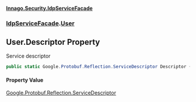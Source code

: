 #### [Innago\.Security\.IdpServiceFacade](../../index.md 'index')
### [IdpServiceFacade](../index.md 'IdpServiceFacade').[User](index.md 'IdpServiceFacade\.User')

## User\.Descriptor Property

Service descriptor

```csharp
public static Google.Protobuf.Reflection.ServiceDescriptor Descriptor { get; }
```

#### Property Value
[Google\.Protobuf\.Reflection\.ServiceDescriptor](https://learn.microsoft.com/en-us/dotnet/api/google.protobuf.reflection.servicedescriptor 'Google\.Protobuf\.Reflection\.ServiceDescriptor')
